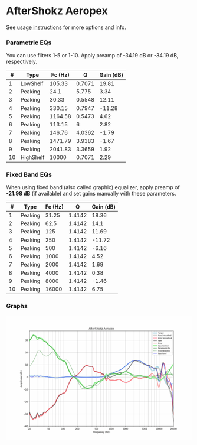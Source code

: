 # AfterShokz Aeropex
See [usage instructions](https://github.com/jaakkopasanen/AutoEq#usage) for more options and info.

### Parametric EQs
You can use filters 1-5 or 1-10. Apply preamp of -34.19 dB or -34.19 dB, respectively.

|   # | Type      |   Fc (Hz) |      Q |   Gain (dB) |
|-----|-----------|-----------|--------|-------------|
|   1 | LowShelf  |    105.33 | 0.7071 |       19.81 |
|   2 | Peaking   |     24.1  | 5.775  |        3.34 |
|   3 | Peaking   |     30.33 | 0.5548 |       12.11 |
|   4 | Peaking   |    330.15 | 0.7947 |      -11.28 |
|   5 | Peaking   |   1164.58 | 0.5473 |        4.62 |
|   6 | Peaking   |    113.15 | 6      |        2.82 |
|   7 | Peaking   |    146.76 | 4.0362 |       -1.79 |
|   8 | Peaking   |   1471.79 | 3.9383 |       -1.67 |
|   9 | Peaking   |   2041.83 | 3.3659 |        1.92 |
|  10 | HighShelf |  10000    | 0.7071 |        2.29 |

### Fixed Band EQs
When using fixed band (also called graphic) equalizer, apply preamp of **-21.98 dB** (if available) and set gains manually with these parameters.

|   # | Type    |   Fc (Hz) |      Q |   Gain (dB) |
|-----|---------|-----------|--------|-------------|
|   1 | Peaking |     31.25 | 1.4142 |       18.36 |
|   2 | Peaking |     62.5  | 1.4142 |       14.1  |
|   3 | Peaking |    125    | 1.4142 |       11.69 |
|   4 | Peaking |    250    | 1.4142 |      -11.72 |
|   5 | Peaking |    500    | 1.4142 |       -6.16 |
|   6 | Peaking |   1000    | 1.4142 |        4.52 |
|   7 | Peaking |   2000    | 1.4142 |        1.69 |
|   8 | Peaking |   4000    | 1.4142 |        0.38 |
|   9 | Peaking |   8000    | 1.4142 |       -1.46 |
|  10 | Peaking |  16000    | 1.4142 |        6.75 |

### Graphs
![](./AfterShokz%20Aeropex.png)
